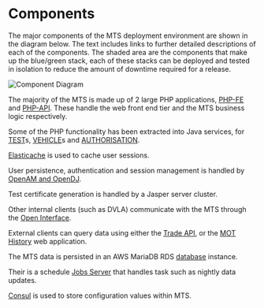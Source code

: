 # Components

The major components of the MTS deployment environment are shown in the diagram below.  The text includes links to further detailed descriptions of each of the components.  The shaded area are the components that make up the blue/green stack, each of these stacks can be deployed and tested in isolation to reduce the amount of downtime required for a release.  

![Component Diagram](/images/documentation/MTS-Network.png)

The majority of the MTS is made up of 2 large PHP applications, [PHP-FE](#php-fe) and [PHP-API](#php-api).  These handle the web front end tier and the MTS business logic respectively.

Some of the PHP functionality has been extracted into Java services, for [TEST](#test-service)s, [VEHICLE](#vehicle-service)s and [AUTHORISATION](#authorisation-service).

[Elasticache](elasticache.md) is used to cache user sessions. 

User persistence, authentication and session management is handled by [OpenAM and OpenDJ](#openam-opendj).

Test certificate generation is handled by a Jasper server cluster.

Other internal clients (such as DVLA) communicate with the MTS through the [Open Interface](#open-interface).

External clients can query data using either the [Trade API](#trade-api), or the [MOT History](#mot-history) web application.

The MTS data is persisted in an AWS MariaDB RDS [database](#database) instance.

Their is a schedule [Jobs Server](jobsserver.md) that handles task such as nightly data updates.

[Consul](consul.md) is used to store configuration values within MTS.
